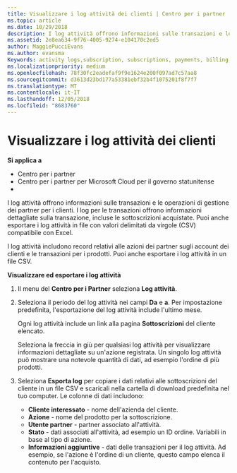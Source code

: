 ```yaml
---
title: Visualizzare i log attività dei clienti | Centro per i partner
ms.topic: article
ms.date: 10/29/2018
description: I log attività offrono informazioni sulle transazioni e le operazioni di gestione dei partner per i clienti.
ms.assetid: 2e8ea634-9f76-4005-9274-e104170c2ed5
author: MaggiePucciEvans
ms.author: evansma
Keywords: activity logs,subscription, subscriptions, payments, billing, transactions
ms.localizationpriority: medium
ms.openlocfilehash: 78f30fc2eadefaf9f9e1624e200f097ad7c57aa8
ms.sourcegitcommit: d3613d23bd177a53381ebf32b4f1075201f8f7f7
ms.translationtype: MT
ms.contentlocale: it-IT
ms.lasthandoff: 12/05/2018
ms.locfileid: "8683760"
---
```

# <a name="view-customer-activity-logs"></a>Visualizzare i log attività dei clienti

**Si applica a**

-  Centro per i partner
-  Centro per i partner per Microsoft Cloud per il governo statunitense
-  


I log attività offrono informazioni sulle transazioni e le operazioni di gestione dei partner per i clienti. I log per le transazioni offrono informazioni dettagliate sulla transazione, incluse le sottoscrizioni acquistate. Puoi anche esportare i log attività in file con valori delimitati da virgole (CSV) compatibile con Excel.

I log attività includono record relativi alle azioni dei partner sugli account dei clienti e le transazioni per i prodotti. Puoi anche esportare i log attività in un file CSV.

**Visualizzare ed esportare i log attività**

1.  Il menu del **Centro per i Partner** seleziona **Log attività**.
2.  Seleziona il periodo del log attività nei campi **Da** e **a**. Per impostazione predefinita, l'esportazione del log attività include l'ultimo mese.

    Ogni log attività include un link alla pagina **Sottoscrizioni** del cliente elencato.

    Seleziona la freccia in giù per qualsiasi log attività per visualizzare informazioni dettagliate su un'azione registrata. Un singolo log attività può mostrare una notevole quantità di dati, ad esempio l'ordine di più prodotti.

3.  Seleziona **Esporta log** per copiare i dati relativi alle sottoscrizioni del cliente in un file CSV e scaricali nella cartella di download predefinita nel tuo computer. Le colonne di dati includono:
    -   **Cliente interessato** - nome dell'azienda del cliente.
    -   **Azione** - nome del prodotto per la sottoscrizione.
    -   **Utente partner** - partner associato all'attività.
    -   **Stato** - dati associati all'attività, ad esempio un ID ordine. Variabili in base al tipo di azione.
    -   **Informazioni aggiuntive** - dati delle transazioni per il log attività. Ad esempio, se l'azione è l'ordine di un cliente, questo campo elenca il contenuto per l'acquisto.

 

 




